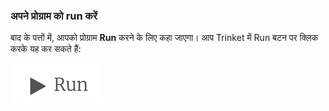 ### अपने प्रोग्राम को run करें

बाद के पत्तों में, आपको प्रोग्राम **Run** करने के लिए कहा जाएगा। आप Trinket में Run बटन पर क्लिक करके यह कर सकते हैं:

![Trinket Run बटन](images/runButton.png)